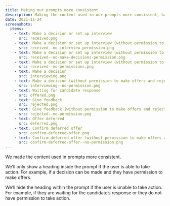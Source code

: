 ```yaml
---
title: Making our prompts more consistent
description: Making the content used in our prompts more consistent, based on whether the user can or cannot take action
date: 2021-11-24
screenshots:
  items:
    - text: Make a decision or set up interview
      src: received.png
    - text: Make a decision or set up interview (without permission to manage interviews)
      src: received--no-interview-permission.png
    - text: Make a decision or set up interview (without permission to make offers and reject applications)
      src: received--no-make-decisions-permission.png
    - text: Make a decision or set up interview (without permission to make offers and reject applications and manage interviews)
      src: received--no-permissions.png
    - text: Make a decision
      src: interviewing.png
    - text: Make a decision (without permission to make offers and reject applications)
      src: interviewing--no-permission.png
    - text: Waiting for candidate response
      src: offered.png
    - text: Give feedback
      src: rejected.png
    - text: Give feedback (without permission to make offers and reject applications)
      src: rejected--no-permission.png
    - text: Offer deferred
      src: deferred.png
    - text: Confirm deferred offer
      src: confirm-deferred-offer.png
    - text: Confirm deferred offer (without permission to make offers and reject applications)
      src: confirm-deferred-offer--no-permission.png
---
```


We made the content used in prompts more consistent.

We’ll only show a heading inside the prompt if the user is able to take action. For example, if a decision can be made and they have permission to make offers.

We’ll hide the heading within the prompt if the user is unable to take action. For example, if they are waiting for the candidate’s response or they do not have permission to take action.
